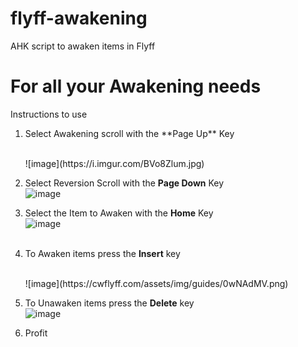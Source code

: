 # flyff-awakening
AHK script to awaken items in Flyff

# For all your Awakening needs
Instructions to use

1. <p>Select Awakening scroll with the **Page Up** Key</p>
   <br>
   ![image](https://i.imgur.com/BVo8Zlum.jpg)
   <br>
3. Select Reversion Scroll with the **Page Down** Key
   <br>
   ![image](https://i.imgur.com/7jSgUQj.gif)
   <br>
5. Select the Item to Awaken with the **Home** Key
   <br>
   ![image](https://github.com/crunksensei/flyff-awakening/assets/63222538/cd870a6a-efb2-428e-a61f-027f65f631d7)   
   <br>
6. To Awaken items press the **Insert** key

   <br>
   ![image](https://cwflyff.com/assets/img/guides/0wNAdMV.png)
   <br>

8. To Unawaken items press the **Delete** key
   <br>
   ![image](https://github.com/crunksensei/flyff-awakening/assets/63222538/cd870a6a-efb2-428e-a61f-027f65f631d7)
   <br>
10. Profit
   

